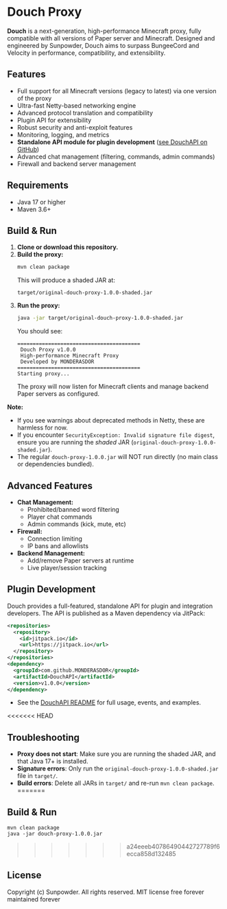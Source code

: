 # Douch Proxy

**Douch** is a next-generation, high-performance Minecraft proxy, fully compatible with all versions of Paper server and Minecraft. Designed and engineered by Sunpowder, Douch aims to surpass BungeeCord and Velocity in performance, compatibility, and extensibility.

## Features
- Full support for all Minecraft versions (legacy to latest) via one version of the proxy
- Ultra-fast Netty-based networking engine
- Advanced protocol translation and compatibility
- Plugin API for extensibility
- Robust security and anti-exploit features
- Monitoring, logging, and metrics
- **Standalone API module for plugin development** ([see DouchAPI on GitHub](https://github.com/MONDERASDOR/DouchAPI))
- Advanced chat management (filtering, commands, admin commands)
- Firewall and backend server management

## Requirements
- Java 17 or higher
- Maven 3.6+

## Build & Run
1. **Clone or download this repository.**
2. **Build the proxy:**
   ```sh
   mvn clean package
   ```
   This will produce a shaded JAR at:
   ```
   target/original-douch-proxy-1.0.0-shaded.jar
   ```
3. **Run the proxy:**
   ```sh
   java -jar target/original-douch-proxy-1.0.0-shaded.jar
   ```
   You should see:
   ```
   ========================================
    Douch Proxy v1.0.0
    High-performance Minecraft Proxy
    Developed by MONDERASDOR
   ========================================
   Starting proxy...
   ```
   The proxy will now listen for Minecraft clients and manage backend Paper servers as configured.

**Note:**
- If you see warnings about deprecated methods in Netty, these are harmless for now.
- If you encounter `SecurityException: Invalid signature file digest`, ensure you are running the *shaded* JAR (`original-douch-proxy-1.0.0-shaded.jar`).
- The regular `douch-proxy-1.0.0.jar` will NOT run directly (no main class or dependencies bundled).

## Advanced Features
- **Chat Management:**
  - Prohibited/banned word filtering
  - Player chat commands
  - Admin commands (kick, mute, etc)
- **Firewall:**
  - Connection limiting
  - IP bans and allowlists
- **Backend Management:**
  - Add/remove Paper servers at runtime
  - Live player/session tracking

## Plugin Development
Douch provides a full-featured, standalone API for plugin and integration developers. The API is published as a Maven dependency via JitPack:

```xml
<repositories>
  <repository>
    <id>jitpack.io</id>
    <url>https://jitpack.io</url>
  </repository>
</repositories>
<dependency>
  <groupId>com.github.MONDERASDOR</groupId>
  <artifactId>DouchAPI</artifactId>
  <version>v1.0.0</version>
</dependency>
```

- See the [DouchAPI README](https://github.com/MONDERASDOR/DouchAPI#readme) for full usage, events, and examples.

<<<<<<< HEAD
## Troubleshooting
- **Proxy does not start**: Make sure you are running the shaded JAR, and that Java 17+ is installed.
- **Signature errors**: Only run the `original-douch-proxy-1.0.0-shaded.jar` file in `target/`.
- **Build errors**: Delete all JARs in `target/` and re-run `mvn clean package`.
=======
## Build & Run
```
mvn clean package
java -jar douch-proxy-1.0.0.jar
```
>>>>>>> a24eeeb40786490442727789f6ecca858d132485

## License
Copyright (c) Sunpowder. All rights reserved.
MIT license 
free forever
maintained forever